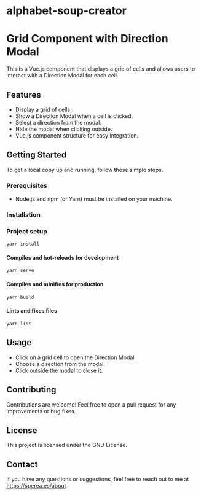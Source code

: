 # alphabet-soup-creator

# Grid Component with Direction Modal

This is a Vue.js component that displays a grid of cells and allows users to interact with a Direction Modal for each cell.

## Features

- Display a grid of cells.
- Show a Direction Modal when a cell is clicked.
- Select a direction from the modal.
- Hide the modal when clicking outside.
- Vue.js component structure for easy integration.

## Getting Started

To get a local copy up and running, follow these simple steps.

### Prerequisites

- Node.js and npm (or Yarn) must be installed on your machine.

### Installation

### Project setup
```
yarn install
```

#### Compiles and hot-reloads for development
```
yarn serve
```

#### Compiles and minifies for production
```
yarn build
```

#### Lints and fixes files
```
yarn lint
```

## Usage

- Click on a grid cell to open the Direction Modal.
- Choose a direction from the modal.
- Click outside the modal to close it.

## Contributing
Contributions are welcome! Feel free to open a pull request for any improvements or bug fixes.

## License
This project is licensed under the GNU License.

## Contact
If you have any questions or suggestions, feel free to reach out to me at https://sperea.es/about